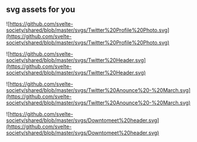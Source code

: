 ## svg assets for you

![https://github.com/svelte-society/shared/blob/master/svgs/Twitter%20Profile%20Photo.svg](https://github.com/svelte-society/shared/blob/master/svgs/Twitter%20Profile%20Photo.svg)

![https://github.com/svelte-society/shared/blob/master/svgs/Twitter%20Header.svg](https://github.com/svelte-society/shared/blob/master/svgs/Twitter%20Header.svg)

![https://github.com/svelte-society/shared/blob/master/svgs/Twitter%20Anounce%20-%20March.svg](https://github.com/svelte-society/shared/blob/master/svgs/Twitter%20Anounce%20-%20March.svg)

![https://github.com/svelte-society/shared/blob/master/svgs/Downtomeet%20header.svg](https://github.com/svelte-society/shared/blob/master/svgs/Downtomeet%20header.svg)


